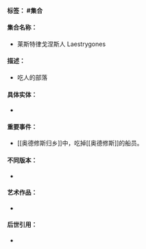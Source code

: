#### 标签： #集合
#### 集合名称：
- 莱斯特律戈涅斯人 Laestrygones
#### 描述：
- 吃人的部落
#### 具体实体：
- 
#### 重要事件：
- [[奥德修斯归乡]]中，吃掉[[奥德修斯]]的船员。
#### 不同版本：
- 
#### 艺术作品：
- 
#### 后世引用：
- 